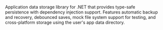 Application data storage library for .NET that provides type-safe persistence with dependency injection support. Features automatic backup and recovery, debounced saves, mock file system support for testing, and cross-platform storage using the user's app data directory.
